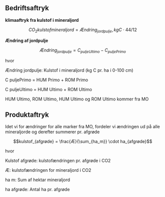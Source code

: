  
## **Bedriftsaftryk**

**klimaaftryk fra kulstof i mineraljord**

$$CO_2{kulstof mineraljord} = Ændring_{jordpulje},kg C \cdot 44/12$$


 **Ændring af jordpulje**

 $$Ændring_{jordpulje} = C_{puljeUltimo} - C_{puljePrimo}$$

hvor 

Ændring jordpulje: Kulstof i mineraljord (kg C pr. ha i 0-100 cm)

C puljePrimo = HUM Primo + ROM Primo

C puljeUltimo = HUM Ultimo + ROM Ultimo

HUM Ultimo, ROM Ultimo, HUM Ultimo og ROM Ultimo kommer fra MO 

## **Produktaftryk**

Idet vi for ændringer for alle marker fra MO, fordeler vi ændringen ud på alle mineraljorde og derefter summerer pr. afgrøde 

$$kulstof_{afgrøde} = \frac{Æ}{\sum_{ha_m}} \cdot ha_{afgrøde}$$

hvor 

Kulstof afgrøde: kulstofændringen pr. afgrøde i CO2  

Æ: kulstofændringen for mineraljord i CO2

ha m: Sum af hektar mineraljord

ha afgrøde: Antal ha pr. afgrøde 
